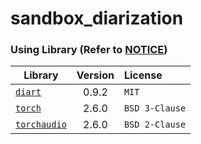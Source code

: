# sandbox_diarization


### Using Library (Refer to [NOTICE](./NOTICE))

| Library | Version | License | 
|---|:---:|:---|
| [`diart`](https://github.com/juanmc2005/diart) | 0.9.2 | `MIT` |
| [`torch`](https://pytorch.org/) | 2.6.0 | `BSD 3-Clause` |
| [`torchaudio`](https://github.com/pytorch/audio) | 2.6.0 | `BSD 2-Clause` |
